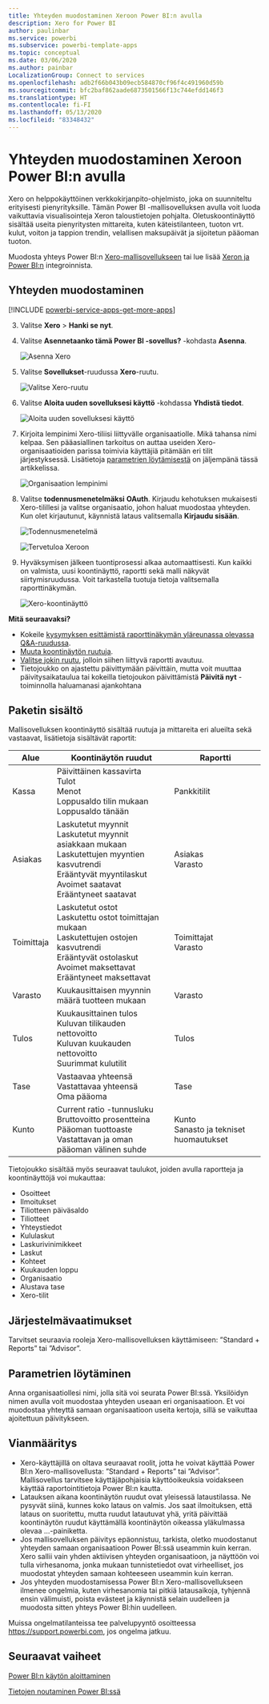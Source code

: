 ```yaml
---
title: Yhteyden muodostaminen Xeroon Power BI:n avulla
description: Xero for Power BI
author: paulinbar
ms.service: powerbi
ms.subservice: powerbi-template-apps
ms.topic: conceptual
ms.date: 03/06/2020
ms.author: painbar
LocalizationGroup: Connect to services
ms.openlocfilehash: adb2f66b043b09ecb584870cf96f4c491960d59b
ms.sourcegitcommit: bfc2baf862aade6873501566f13c744efdd146f3
ms.translationtype: HT
ms.contentlocale: fi-FI
ms.lasthandoff: 05/13/2020
ms.locfileid: "83348432"
---
```

# <a name="connect-to-xero-with-power-bi"></a>Yhteyden muodostaminen Xeroon Power BI:n avulla
Xero on helppokäyttöinen verkkokirjanpito-ohjelmisto, joka on suunniteltu erityisesti pienyrityksille. Tämän Power BI -mallisovelluksen avulla voit luoda vaikuttavia visualisointeja Xeron taloustietojen pohjalta. Oletuskoontinäyttö sisältää useita pienyritysten mittareita, kuten käteistilanteen, tuoton vrt. kulut, voiton ja tappion trendin, velallisen maksupäivät ja sijoitetun pääoman tuoton.

Muodosta yhteys Power BI:n [Xero-mallisovellukseen](https://app.powerbi.com/getdata/services/xero) tai lue lisää [Xeron ja Power BI:n](https://help.xero.com/Power-BI) integroinnista.

## <a name="how-to-connect"></a>Yhteyden muodostaminen

[!INCLUDE [powerbi-service-apps-get-more-apps](../includes/powerbi-service-apps-get-more-apps.md)]

3. Valitse **Xero** \> **Hanki se nyt**.
4. Valitse **Asennetaanko tämä Power BI -sovellus?** -kohdasta **Asenna**.

    ![Asenna Xero](media/service-connect-to-xero/power-bi-install-xero.png)

4. Valitse **Sovellukset**-ruudussa **Xero**-ruutu.

   ![Valitse Xero-ruutu](media/service-connect-to-xero/power-bi-start-xero.png)

6. Valitse **Aloita uuden sovelluksesi käyttö** -kohdassa **Yhdistä tiedot**.

    ![Aloita uuden sovelluksesi käyttö](media/service-connect-to-zendesk/power-bi-new-app-connect-get-started.png)

4. Kirjoita lempinimi Xero-tiliisi liittyvälle organisaatiolle. Mikä tahansa nimi kelpaa. Sen pääasiallinen tarkoitus on auttaa useiden Xero-organisaatioiden parissa toimivia käyttäjiä pitämään eri tilit järjestyksessä. Lisätietoja [parametrien löytämisestä](#FindingParams) on jäljempänä tässä artikkelissa.

    ![Organisaation lempinimi](media/service-connect-to-xero/params.png)

5. Valitse **todennusmenetelmäksi** **OAuth**. Kirjaudu kehotuksen mukaisesti Xero-tilillesi ja valitse organisaatio, johon haluat muodostaa yhteyden. Kun olet kirjautunut, käynnistä lataus valitsemalla **Kirjaudu sisään**.
   
    ![Todennusmenetelmä](media/service-connect-to-xero/creds.png)
   
    ![Tervetuloa Xeroon](media/service-connect-to-xero/creds2.png)
6. Hyväksymisen jälkeen tuontiprosessi alkaa automaattisesti. Kun kaikki on valmista, uusi koontinäyttö, raportti sekä malli näkyvät siirtymisruudussa. Voit tarkastella tuotuja tietoja valitsemalla raporttinäkymän.
   
     ![Xero-koontinäyttö](media/service-connect-to-xero/power-bi-xero-dashboard.png)

**Mitä seuraavaksi?**

* Kokeile [kysymyksen esittämistä raporttinäkymän yläreunassa olevassa Q&A-ruudussa](../consumer/end-user-q-and-a.md).
* [Muuta koontinäytön ruutuja](../create-reports/service-dashboard-edit-tile.md).
* [Valitse jokin ruutu](../consumer/end-user-tiles.md), jolloin siihen liittyvä raportti avautuu.
* Tietojoukko on ajastettu päivittymään päivittäin, mutta voit muuttaa päivitysaikataulua tai kokeilla tietojoukon päivittämistä **Päivitä nyt** -toiminnolla haluamanasi ajankohtana

## <a name="whats-included"></a>Paketin sisältö
Mallisovelluksen koontinäyttö sisältää ruutuja ja mittareita eri alueilta sekä vastaavat, lisätietoja sisältävät raportit:  

| Alue | Koontinäytön ruudut | Raportti |
| --- | --- | --- |
| Kassa |Päivittäinen kassavirta <br>Tulot <br>Menot <br>Loppusaldo tilin mukaan <br>Loppusaldo tänään |Pankkitilit |
| Asiakas |Laskutetut myynnit <br>Laskutetut myynnit asiakkaan mukaan <br>Laskutettujen myyntien kasvutrendi <br>Erääntyvät myyntilaskut <br>Avoimet saatavat <br>Erääntyneet saatavat |Asiakas <br>Varasto |
| Toimittaja |Laskutetut ostot <br>Laskutettu ostot toimittajan mukaan <br>Laskutettujen ostojen kasvutrendi <br> Erääntyvät ostolaskut <br>Avoimet maksettavat <br>Erääntyneet maksettavat |Toimittajat <br>Varasto |
| Varasto |Kuukausittaisen myynnin määrä tuotteen mukaan |Varasto |
| Tulos |Kuukausittainen tulos <br>Kuluvan tilikauden nettovoitto <br>Kuluvan kuukauden nettovoitto <br>Suurimmat kulutilit |Tulos |
| Tase |Vastaavaa yhteensä <br>Vastattavaa yhteensä <br>Oma pääoma |Tase |
| Kunto |Current ratio -tunnusluku <br>Bruttovoitto prosentteina <br> Pääoman tuottoaste <br>Vastattavan ja oman pääoman välinen suhde |Kunto <br>Sanasto ja tekniset huomautukset |

Tietojoukko sisältää myös seuraavat taulukot, joiden avulla raportteja ja koontinäyttöjä voi mukauttaa:  

* Osoitteet  
* Ilmoitukset  
* Tiliotteen päiväsaldo  
* Tiliotteet  
* Yhteystiedot  
* Kululaskut  
* Laskurivinimikkeet  
* Laskut  
* Kohteet  
* Kuukauden loppu  
* Organisaatio  
* Alustava tase  
* Xero-tilit

## <a name="system-requirements"></a>Järjestelmävaatimukset
Tarvitset seuraavia rooleja Xero-mallisovelluksen käyttämiseen: ”Standard + Reports” tai ”Advisor”.

<a name="FindingParams"></a>

## <a name="finding-parameters"></a>Parametrien löytäminen
Anna organisaatiollesi nimi, jolla sitä voi seurata Power BI:ssä. Yksilöidyn nimen avulla voit muodostaa yhteyden useaan eri organisaatioon. Et voi muodostaa yhteyttä samaan organisaatioon useita kertoja, sillä se vaikuttaa ajoitettuun päivitykseen.   

## <a name="troubleshooting"></a>Vianmääritys
* Xero-käyttäjillä on oltava seuraavat roolit, jotta he voivat käyttää Power BI:n Xero-mallisovellusta: ”Standard + Reports” tai ”Advisor”. Mallisovellus tarvitsee käyttäjäpohjaisia käyttöoikeuksia voidakseen käyttää raportointitietoja Power BI:n kautta.
* Latauksen aikana koontinäytön ruudut ovat yleisessä lataustilassa. Ne pysyvät siinä, kunnes koko lataus on valmis. Jos saat ilmoituksen, että lataus on suoritettu, mutta ruudut latautuvat yhä, yritä päivittää koontinäytön ruudut käyttämällä koontinäytön oikeassa yläkulmassa olevaa ...-painiketta.
* Jos mallisovelluksen päivitys epäonnistuu, tarkista, oletko muodostanut yhteyden samaan organisaatioon Power BI:ssä useammin kuin kerran. Xero sallii vain yhden aktiivisen yhteyden organisaatioon, ja näyttöön voi tulla virhesanoma, jonka mukaan tunnistetiedot ovat virheelliset, jos muodostat yhteyden samaan kohteeseen useammin kuin kerran.  
* Jos yhteyden muodostamisessa Power BI:n Xero-mallisovellukseen ilmenee ongelmia, kuten virhesanomia tai pitkiä latausaikoja, tyhjennä ensin välimuisti, poista evästeet ja käynnistä selain uudelleen ja muodosta sitten yhteys Power BI:hin uudelleen.  

Muissa ongelmatilanteissa tee palvelupyyntö osoitteessa https://support.powerbi.com, jos ongelma jatkuu.

## <a name="next-steps"></a>Seuraavat vaiheet
[Power BI:n käytön aloittaminen](../fundamentals/service-get-started.md)

[Tietojen noutaminen Power BI:ssä](service-get-data.md)
